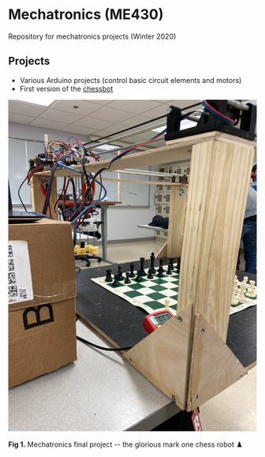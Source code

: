 # Mechatronics (ME430)
Repository for mechatronics projects (Winter 2020)

## Projects
- Various Arduino projects (control basic circuit elements and motors)
- First version of the [chessbot](https://github.com/eckelsjd/ChessRobot)

![Chessbot](chessbot-mark-one.jpg)

**Fig 1.** Mechatronics final project -- the glorious mark one chess robot ♟️
